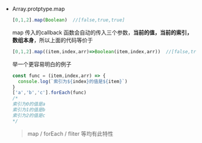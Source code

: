 - Array.protptype.map

  ```js
  [0,1,2].map(Boolean)  //[false,true,true]
  ```

  map 传入的callback 函数会自动的传入三个参数，**当前的值，当前的索引，数组本身**，所以上面的代码等价于

  ```js
  [0,1,2].map((item,index,arr)=>Boolean(item,index,arr))  //[false,true,true]
  ```

  举一个更容易明白的例子

  ```js
  const func = (item,index,arr) => {
  	console.log(`索引为${index}的值是${item}`)
  }
  ['a','b','c'].forEach(func)
  /*
  索引为0的值是a
  索引为1的值是b
  索引为2的值是c
  */
  ```

  > map / forEach / fliter 等均有此特性

  